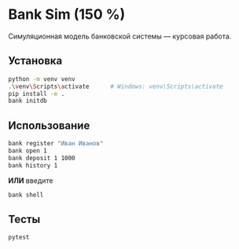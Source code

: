 
# Bank Sim (150 %)

Симуляционная модель банковской системы — курсовая работа.

## Установка

```bash
python -m venv venv
.\venv\Scripts\activate      # Windows: venv\Scripts\activate
pip install -e .
bank initdb
```

## Использование

```bash
bank register "Иван Иванов"
bank open 1
bank deposit 1 1000
bank history 1
```

**ИЛИ**
введите
```bash
bank shell
```


## Тесты

```bash
pytest
```
